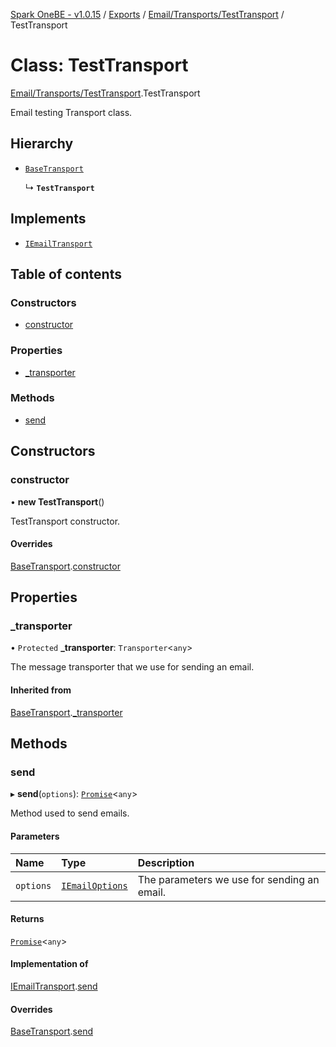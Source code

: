 [Spark OneBE - v1.0.15](../README.md) / [Exports](../modules.md) / [Email/Transports/TestTransport](../modules/Email_Transports_TestTransport.md) / TestTransport

# Class: TestTransport

[Email/Transports/TestTransport](../modules/Email_Transports_TestTransport.md).TestTransport

Email testing Transport class.

## Hierarchy

- [`BaseTransport`](Email_Transports_BaseTransport.BaseTransport.md)

  ↳ **`TestTransport`**

## Implements

- [`IEmailTransport`](../interfaces/Email_Transports_IEmailTransport.IEmailTransport.md)

## Table of contents

### Constructors

- [constructor](Email_Transports_TestTransport.TestTransport.md#constructor)

### Properties

- [\_transporter](Email_Transports_TestTransport.TestTransport.md#_transporter)

### Methods

- [send](Email_Transports_TestTransport.TestTransport.md#send)

## Constructors

### constructor

• **new TestTransport**()

TestTransport constructor.

#### Overrides

[BaseTransport](Email_Transports_BaseTransport.BaseTransport.md).[constructor](Email_Transports_BaseTransport.BaseTransport.md#constructor)

## Properties

### \_transporter

• `Protected` **\_transporter**: `Transporter`<`any`\>

The message transporter that we use for sending an email.

#### Inherited from

[BaseTransport](Email_Transports_BaseTransport.BaseTransport.md).[_transporter](Email_Transports_BaseTransport.BaseTransport.md#_transporter)

## Methods

### send

▸ **send**(`options`): [`Promise`]( https://developer.mozilla.org/en-US/docs/Web/JavaScript/Reference/Global_Objects/Promise )<`any`\>

Method used to send emails.

#### Parameters

| Name | Type | Description |
| :------ | :------ | :------ |
| `options` | [`IEmailOptions`](../interfaces/Email_Transports_IEmailTransport.IEmailOptions.md) | The parameters we use for sending an email. |

#### Returns

[`Promise`]( https://developer.mozilla.org/en-US/docs/Web/JavaScript/Reference/Global_Objects/Promise )<`any`\>

#### Implementation of

[IEmailTransport](../interfaces/Email_Transports_IEmailTransport.IEmailTransport.md).[send](../interfaces/Email_Transports_IEmailTransport.IEmailTransport.md#send)

#### Overrides

[BaseTransport](Email_Transports_BaseTransport.BaseTransport.md).[send](Email_Transports_BaseTransport.BaseTransport.md#send)
